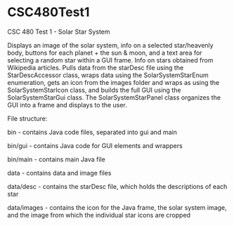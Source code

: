 # CSC480Test1
CSC 480 Test 1 - Solar Star System

Displays an image of the solar system, info on a selected star/heavenly body, buttons for each planet + the sun & moon, and a text area for selecting a random star within a GUI frame. Info on stars obtained from Wikipedia articles. Pulls data from the starDesc file using the StarDescAccessor class, wraps data using the SolarSystemStarEnum enumeration, gets an icon from the images folder and wraps as using the SolarSystemStarIcon class, and builds the full GUI using the SolarSystemStarGui class. The SolarSystemStarPanel class organizes the GUI into a frame and displays to the user.

File structure:

  bin - contains Java code files, separated into gui and main
  
  bin/gui - contains Java code for GUI elements and wrappers
    
  bin/main - contains main Java file
    
  data - contains data and image files
  
  data/desc - contains the starDesc file, which holds the descriptions of each star
  
  data/images - contains the icon for the Java frame, the solar system image, and the image from which the individual star icons are cropped
